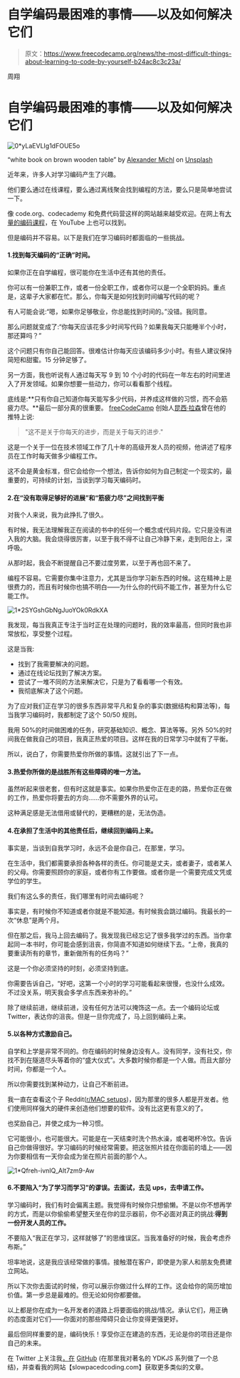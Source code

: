 # 自学编码最困难的事情——以及如何解决它们

> 原文：<https://www.freecodecamp.org/news/the-most-difficult-things-about-learning-to-code-by-yourself-b24ac8c3c23a/>

周翔

# 自学编码最困难的事情——以及如何解决它们

![0*yLaEVLIg1dFOUE5o](img/2b4cca1ff4b8444642513468643c5bdc.png)

“white book on brown wooden table” by [Alexander Michl](https://unsplash.com/@amichl?utm_source=medium&utm_medium=referral) on [Unsplash](https://unsplash.com?utm_source=medium&utm_medium=referral)

近年来，许多人对学习编码产生了兴趣。

他们要么通过在线课程，要么通过离线聚会找到编程的方法，要么只是简单地尝试一下。

像 code.org、codecademy 和免费代码营这样的网站越来越受欢迎。在网上有[大量的编码课程](https://medium.freecodecamp.org/640-free-online-programming-computer-science-courses-you-can-start-in-september-f0bd3a184625)，在 YouTube 上也可以找到。

但是编码并不容易。以下是我们在学习编码时都面临的一些挑战。

#### 1.找到每天编码的“正确”时间。

如果你正在自学编程，很可能你在生活中还有其他的责任。

你可以有一份兼职工作，或者一份全职工作，或者你可以是一个全职妈妈。重点是，这辈子大家都在忙。那么，你每天是如何找到时间编写代码的呢？

有人可能会说:“嗯，如果你足够敬业，你总能找到时间的。”没错。我同意。

那么问题就变成了:“你每天应该花多少时间写代码？如果我每天只能睡半个小时，那还算吗？”

这个问题只有你自己能回答。很难估计你每天应该编码多少小时。有些人建议保持简短和甜蜜。15 分钟足够了。

另一方面，我也听说有人通过每天写 9 到 10 个小时的代码在一年左右的时间里进入了开发领域。如果你想要一些动力，你可以看看那个线程。

底线是:**只有你自己知道你每天能写多少代码，并养成这样做的习惯，而不会筋疲力尽。**最后一部分真的很重要。 [freeCodeCamp](https://www.freecodecamp.org/news/the-most-difficult-things-about-learning-to-code-by-yourself-b24ac8c3c23a/undefined) 创始人[昆西·拉森](https://www.freecodecamp.org/news/the-most-difficult-things-about-learning-to-code-by-yourself-b24ac8c3c23a/undefined)曾在他的推特上说:

> "这不是关于你每天的进步，而是关于每天的进步."

这是一个关于一位在技术领域工作了几十年的高级开发人员的视频，他讲述了程序员在工作时每天做多少编程工作。

这不会是黄金标准，但它会给你一个想法，告诉你如何为自己制定一个现实的，最重要的，可持续的计划，当谈到学习每天编码时。

#### 2.在“没有取得足够好的进展”和“筋疲力尽”之间找到平衡

对我个人来说，我为此挣扎了很久。

有时候，我无法理解我正在阅读的书中的任何一个概念或代码片段。它只是没有进入我的大脑。我会烧得很厉害，以至于我不得不让自己冷静下来，走到阳台上，深呼吸。

从那时起，我会不断提醒自己不要过度劳累，以至于再也回不来了。

编程不容易。它需要你集中注意力，尤其是当你学习新东西的时候。这在精神上是很费力的，而且有时候你也搞不明白——为什么你的代码不能工作，甚至为什么它能工作。

![1*2SYGshGbNgJuoYOk0RdkXA](img/a708d37a181749c223a3df26c1205772.png)

我发现，每当我真正专注于当时正在处理的问题时，我的效率最高，但同时我也非常放松，享受整个过程。

这是当我:

*   找到了我需要解决的问题。
*   通过在线论坛找到了解决方案。
*   尝试了一堆不同的方法来解决它，只是为了看看哪一个有效。
*   我彻底解决了这个问题。

为了应对我们正在学习的很多东西非常平凡和复杂的事实(数据结构和算法等)，每当我学习编码时，我都制定了这个 50/50 规则。

我用 50%的时间做困难的任务，研究基础知识、概念、算法等等。另外 50%的时间我在做我自己的项目，我真正热爱的项目。这样在我的日常学习中就有了平衡。

所以，说白了，你需要热爱你所做的事情。这就引出了下一点。

#### 3.热爱你所做的是战胜所有这些障碍的唯一方法。

虽然听起来很老套，但有时这就是事实。如果你热爱你正在走的路，热爱你正在做的工作，热爱你将要去的方向……你不需要外界的认可。

这种满足感是无法借用或替代的，更糟糕的是，无法伪造。

#### 4.在承担了生活中的其他责任后，继续回到编码上来。

事实是，当谈到自我学习时，永远不会是你自己，在那里，学习。

在生活中，我们都需要承担各种各样的责任。你可能是丈夫，或者妻子，或者某人的父母。你需要照顾你的家庭，或者你有工作要做。或者你是一个需要完成文凭或学位的学生。

我们有这么多的责任，我们哪里有时间去编码呢？

事实是，有时候你不知道或者你就是不能知道。有时候我会跳过编码。我最长的一次“休息”是两个月。

但在那之后，我马上回去编码了。我发现我已经忘记了很多我学过的东西。当你拿起同一本书时，你可能会感到沮丧，你简直不知道如何继续下去。“上帝，我真的要重读所有的章节，重新做所有的任务吗？”

这是一个你必须坚持的时刻，必须坚持到底。

你需要告诉自己，“好吧，这第一个小时的学习可能看起来很慢，也没什么成效。不过没关系，明天我会多学点东西来弥补的。”

除了继续前进，继续前进，没有任何方法可以掩饰这一点。去一个编码论坛或 Twitter，表达你的沮丧。但是一旦你完成了，马上回到编码上来。

#### 5.以各种方式激励自己。

自学和上学是非常不同的。你在编码的时候身边没有人。没有同学，没有社交，你找不到在隧道尽头等着你的“盛大仪式”。大多数时候你都是一个人做。而且大部分时间，你都是一个人。

所以你需要找到某种动力，让自己不断前进。

我一直在查看这个子 Reddit([r/MAC setups](https://www.reddit.com/r/macsetups/))，因为那里的很多人都是开发者。他们使用同样强大的硬件来创造他们想要的软件。没有比这更有意义的了。

也奖励自己，并使之成为一种习惯。

它可能很小，也可能很大。可能是在一天结束时洗个热水澡，或者喝杯冷饮。告诉自己你做得很好。学习编码的时候经常需要。把这张照片挂在你面前的墙上——因为你要相信有一天你会成为坐在照片前面的那个人。

![1*Qfreh-ivnIQ_Alt7zm9-Aw](img/8ae308c8dfb4ee44e167e30db5304723.png)

#### 6.不要陷入“为了学习而学习”的谬误。去面试，去见 ups，去申请工作。

学习编码时，我们有时会偏离主题。我觉得有时候你只想偷懒。不是以你不想再学的方式，而是以你偷偷希望整天坐在你的显示器前，你不必面对真正的挑战:**得到一份开发人员的工作。**

不要陷入“我正在学习，这样就够了”的思维误区。当我准备好的时候，我会考虑乔布斯。”

坦率地说，这是我应该经常做的事情。接触潜在客户，即使是为家人和朋友免费建立网站。

所以下次你去面试的时候，你可以展示你做过什么样的工作。这会给你的简历增加价值。第一步总是最难的。但无论如何你都要做。

以上都是你在成为一名开发者的道路上将要面临的挑战/情况。承认它们，用正确的态度面对它们——你面对的那些障碍只会让你变得更强更好。

最后但同样重要的是，编码快乐！享受你正在建造的东西，无论是你的项目还是你自己的未来。

在 Twitter 上关注我[，在](https://twitter.com/zh0ux1ang) [GitHub](http://github.com/zhouxiang19910319) (在那里我对著名的 YDKJS 系列做了一个总结)，并查看我的网站【slowpacedcoding.com】获取更多类似的文章。